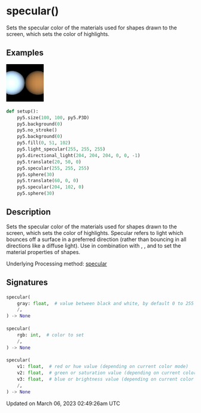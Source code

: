 # specular()

Sets the specular color of the materials used for shapes drawn to the screen, which sets the color of highlights.

## Examples

<div class="example-table">

<div class="example-row"><div class="example-cell-image">

![example picture for specular()](/images/reference/Sketch_specular_0.png)

</div><div class="example-cell-code">

```python
def setup():
    py5.size(100, 100, py5.P3D)
    py5.background(0)
    py5.no_stroke()
    py5.background(0)
    py5.fill(0, 51, 102)
    py5.light_specular(255, 255, 255)
    py5.directional_light(204, 204, 204, 0, 0, -1)
    py5.translate(20, 50, 0)
    py5.specular(255, 255, 255)
    py5.sphere(30)
    py5.translate(60, 0, 0)
    py5.specular(204, 102, 0)
    py5.sphere(30)
```

</div></div>

</div>

## Description

Sets the specular color of the materials used for shapes drawn to the screen, which sets the color of highlights. Specular refers to light which bounces off a surface in a preferred direction (rather than bouncing in all directions like a diffuse light). Use in combination with [](sketch_emissive), [](sketch_ambient), and [](sketch_shininess) to set the material properties of shapes.

Underlying Processing method: [specular](https://processing.org/reference/specular_.html)

## Signatures

```python
specular(
    gray: float,  # value between black and white, by default 0 to 255
    /,
) -> None

specular(
    rgb: int,  # color to set
    /,
) -> None

specular(
    v1: float,  # red or hue value (depending on current color mode)
    v2: float,  # green or saturation value (depending on current color mode)
    v3: float,  # blue or brightness value (depending on current color mode)
    /,
) -> None
```

Updated on March 06, 2023 02:49:26am UTC
